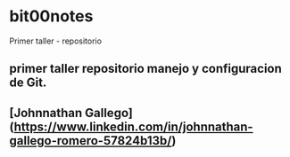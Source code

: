 # bit00notes
Primer taller - repositorio
## primer taller repositorio manejo y configuracion de Git.
## [Johnnathan Gallego] (https://www.linkedin.com/in/johnnathan-gallego-romero-57824b13b/)
